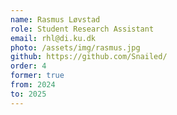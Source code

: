 ```yaml
---
name: Rasmus Løvstad
role: Student Research Assistant
email: rhl@di.ku.dk
photo: /assets/img/rasmus.jpg
github: https://github.com/Snailed/
order: 4
former: true
from: 2024
to: 2025
---
```


